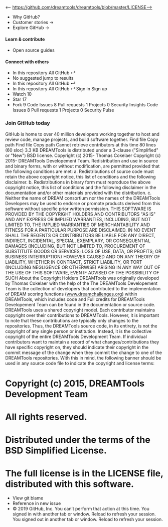 <-- https://github.com/dreamtools/dreamtools/blob/master/LICENSE-->

* Why GitHub? 
* Customer stories →
* Explore GitHub →
#### Learn & contribute
* Open source guides
#### Connect with others
* In this repository  All GitHub  ↵
* No suggested jump to results
* In this repository  All GitHub  ↵
* In this repository  All GitHub  ↵
Sign in  Sign up
* Watch  10 
* Star  17 
* Fork  9 
Code Issues 8 Pull requests 1 Projects 0 Security  Insights
Code Issues 8 Pull requests 1 Projects 0 Security Pulse
### Join GitHub today
GitHub is home to over 40 million developers working together to host and review code, manage projects, and build software together.
Find file  Copy path
Find file  Copy path
Cannot retrieve contributors at this time
80 lines (60 sloc)  3.3 KB
DREAMTools is distributed under a 3-clause ("Simplified" or "New") BSD license.
Copyright (c) 2015- Thomas Cokelaer
Copyright (c) 2015- DREAMTools Developement Team.
Redistribution and use in source and binary forms, with or without
modification, are permitted provided that the following conditions are met:
a. Redistributions of source code must retain the above copyright notice,
this list of conditions and the following disclaimer.
b. Redistributions in binary form must reproduce the above copyright
notice, this list of conditions and the following disclaimer in the
documentation and/or other materials provided with the distribution.
c. Neither the name of DREAM consortium nor the names of the DREAMTools
Developers may be used to endorse or promote products derived from
this software without specific prior written permission.
THIS SOFTWARE IS PROVIDED BY THE COPYRIGHT HOLDERS AND CONTRIBUTORS "AS IS"
AND ANY EXPRESS OR IMPLIED WARRANTIES, INCLUDING, BUT NOT LIMITED TO, THE
IMPLIED WARRANTIES OF MERCHANTABILITY AND FITNESS FOR A PARTICULAR PURPOSE
ARE DISCLAIMED. IN NO EVENT SHALL THE REGENTS OR CONTRIBUTORS BE LIABLE FOR
ANY DIRECT, INDIRECT, INCIDENTAL, SPECIAL, EXEMPLARY, OR CONSEQUENTIAL
DAMAGES (INCLUDING, BUT NOT LIMITED TO, PROCUREMENT OF SUBSTITUTE GOODS OR
SERVICES; LOSS OF USE, DATA, OR PROFITS; OR BUSINESS INTERRUPTION) HOWEVER
CAUSED AND ON ANY THEORY OF LIABILITY, WHETHER IN CONTRACT, STRICT
LIABILITY, OR TORT (INCLUDING NEGLIGENCE OR OTHERWISE) ARISING IN ANY WAY
OUT OF THE USE OF THIS SOFTWARE, EVEN IF ADVISED OF THE POSSIBILITY OF SUCH
About the Copyright Holders
DREAMTools was originally developed by Thomas Cokelaer with the help of the
The DREAMTools Developement Team is the collection of developers that
contributed to the implementation of DREAM scoring functions
(www.dreamchallenges.org) within DREAMTools, which includes code and
Full credits for DREAMTools Developement Team can be found in the
documentation or source code.
DREAMTools uses a shared copyright model. Each contributor maintains copyright
over their contributions to DREAMTools. However, it is important to note that
these contributions are typically only changes to the repositories. Thus,
the DREAMTools source code, in its entirety, is not the copyright of any single
person or institution. Instead, it is the collective copyright of the
entire DREAMTools Development Team. If individual contributors want to maintain
a record of what changes/contributions they have specific copyright on,
they should indicate their copyright in the commit message of the change
when they commit the change to one of the DREAMTools repositories.
With this in mind, the following banner should be used in any source code
file to indicate the copyright and license terms:
# Copyright (c) 2015, DREAMTools Development Team
# All rights reserved.
# Distributed under the terms of the BSD Simplified License.
# The full license is in the LICENSE file, distributed with this software.
* View git blame
* Reference in new issue
* © 2019 GitHub, Inc.
You can’t perform that action at this time.
You signed in with another tab or window. Reload to refresh your session. You signed out in another tab or window. Reload to refresh your session.